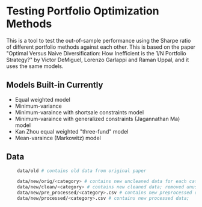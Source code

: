 # Testing Portfolio Optimization Methods

This is a tool to test the out-of-sample performance using the Sharpe ratio of different portfolio methods against each other. This is based on the paper "Optimal Versus Naive Diversification: How Inefficient is the 1/N Portfolio Strategy?" by Victor DeMiguel, Lorenzo Garlappi and Raman Uppal, and it uses the same models.

## Models Built-in Currently

* Equal weighted model
* Minimum-variance
* Minimum-varaince with shortsale constraints model
* Minimum-varaince with generalized constraints (Jagannathan Ma) model
* Kan Zhou equal weighted "three-fund" model
* Mean-varaince (Markowitz) model


## Data

``` bash
    data/old # contains old data from original paper

    data/new/orig/<category> # contains new uncleaned data for each category/sector
    data/new/clean/<category> # contains new cleaned data; removed unused columns
    data/new/pre_processed/<category>.csv # contains new preprocessed data; combined all .csv files in clean/<category>
    data/new/processed/<category>.csv # contains new processed data; 
```